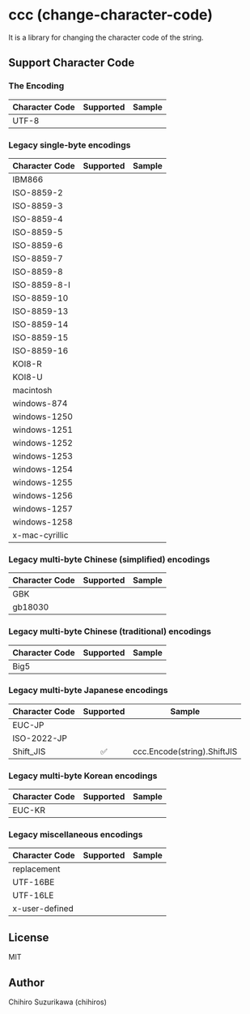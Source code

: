 # ccc (change-character-code)
It is a library for changing the character code of the string.

## Support Character Code
### The Encoding
| Character Code | Supported | Sample |
| --- | :---: | --- |
| UTF-8 |  |  |

### Legacy single-byte encodings
| Character Code | Supported | Sample |
| --- | :---: | --- |
| IBM866 |  |  |
| ISO-8859-2 |  |  |
| ISO-8859-3 |  |  |
| ISO-8859-4 |  |  |
| ISO-8859-5 |  |  |
| ISO-8859-6 |  |  |
| ISO-8859-7 |  |  |
| ISO-8859-8 |  |  |
| ISO-8859-8-I |  |  |
| ISO-8859-10 |  |  |
| ISO-8859-13 |  |  |
| ISO-8859-14 |  |  |
| ISO-8859-15 |  |  |
| ISO-8859-16 |  |  |
| KOI8-R |  |  |
| KOI8-U |  |  |
| macintosh |  |  |
| windows-874 |  |  |
| windows-1250 |  |  |
| windows-1251 |  |  |
| windows-1252 |  |  |
| windows-1253 |  |  |
| windows-1254 |  |  |
| windows-1255 |  |  |
| windows-1256 |  |  |
| windows-1257 |  |  |
| windows-1258 |  |  |
| x-mac-cyrillic |  |  |

### Legacy multi-byte Chinese (simplified) encodings
| Character Code | Supported | Sample |
| --- | :---: | --- |
| GBK |  |  |
| gb18030 |  |  |

### Legacy multi-byte Chinese (traditional) encodings
| Character Code | Supported | Sample |
| --- | :---: | --- |
| Big5 |  |  |

### Legacy multi-byte Japanese encodings
| Character Code | Supported | Sample |
| --- | :---: | --- |
| EUC-JP |  |  |
| ISO-2022-JP |  |  |
| Shift_JIS | ✅ | ccc.Encode(string).ShiftJIS |

### Legacy multi-byte Korean encodings
| Character Code | Supported | Sample |
| --- | :---: | --- |
| EUC-KR |  |  |

### Legacy miscellaneous encodings
| Character Code | Supported | Sample |
| --- | :---: | --- |
| replacement |  |  |
| UTF-16BE |  |  |
| UTF-16LE |  |  |
| x-user-defined |  |  |

## License

MIT

## Author

Chihiro Suzurikawa (chihiros)
